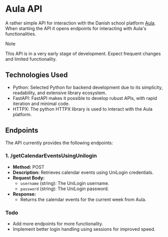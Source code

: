 # Aula API
A rather simple API for interaction with the Danish school platform [Aula](https://aulainfo.dk/). When starting the API it opens endpoints for interacting with Aula's functionalities.
> [!NOTE]
> This API is in a very early stage of development. Expect frequent changes and limited functionality.
## Technologies Used
- Python: Selected Python for backend development due to its simplicity, readability, and extensive library ecosystem.
- FastAPI: FastAPI makes it possible to develop rubust APIs, with rapid iteration and minimal code.
- HTTPX: The python HTTPX library is used to interact with the Aula platform.

## Endpoints
The API currently provides the following endpoints:

### 1. /getCalendarEventsUsingUnilogin
- **Method:** POST
- **Description:** Retrieves calendar events using UniLogin credentials.
- **Request Body:**
  - `username` (string): The UniLogin username.
  - `password` (string): The UniLogin password.
- **Response:**
  - Returns the calendar events for the current week from Aula.

### Todo
- Add more endpoints for more functionality.
- Implement better login handling using sessions for improved speed.


